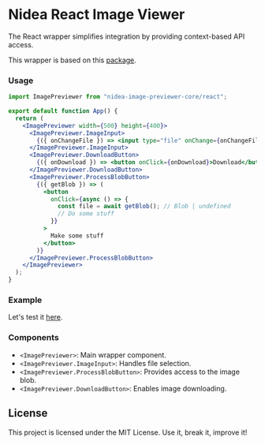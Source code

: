 # Nidea React Image Viewer

The React wrapper simplifies integration by providing context-based API access.

This wrapper is based on this [package](https://npmjs.com/package/nidea-image-previewer-core).

### Usage

```jsx
import ImagePreviewer from "nidea-image-previewer-core/react";

export default function App() {
  return (
    <ImagePreviewer width={500} height={400}>
      <ImagePreviewer.ImageInput>
        {({ onChangeFile }) => <input type="file" onChange={onChangeFile} />}
      </ImagePreviewer.ImageInput>
      <ImagePreviewer.DownloadButton>
        {({ onDownload }) => <button onClick={onDownload}>Download</button>}
      </ImagePreviewer.DownloadButton>
      <ImagePreviewer.ProcessBlobButton>
        {({ getBlob }) => (
          <button
            onClick={async () => {
              const file = await getBlob(); // Blob | undefined
              // Do some stuff
            }}
          >
            Make some stuff
          </button>
        )}
      </ImagePreviewer.ProcessBlobButton>
    </ImagePreviewer>
  );
}
```

### Example

Let's test it [here](https://nidea-image-previewer.netlify.app/).

### Components

- `<ImagePreviewer>`: Main wrapper component.
- `<ImagePreviewer.ImageInput>`: Handles file selection.
- `<ImagePreviewer.ProcessBlobButton>`: Provides access to the image blob.
- `<ImagePreviewer.DownloadButton>`: Enables image downloading.

## License

This project is licensed under the MIT License. Use it, break it, improve it!
